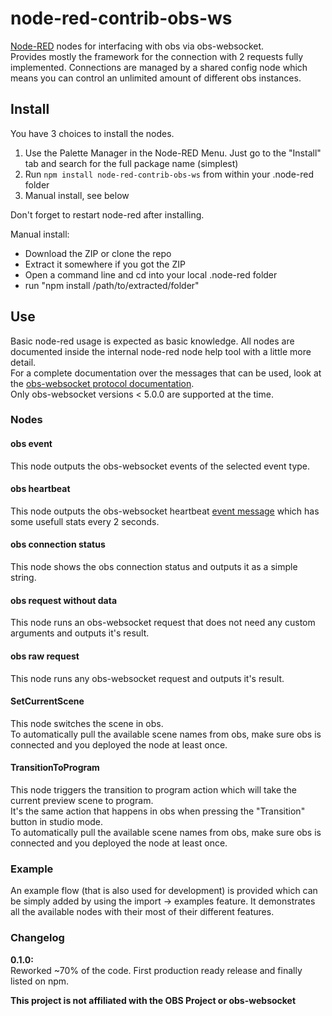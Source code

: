 # node-red-contrib-obs-ws

[Node-RED](https://nodered.org) nodes for interfacing with obs via obs-websocket.  
Provides mostly the framework for the connection with 2 requests fully implemented. Connections are managed by a shared config node which means you can control an unlimited amount of different obs instances.

## Install
You have 3 choices to install the nodes.
1. Use the Palette Manager in the Node-RED Menu. Just go to the "Install" tab and search for the full package name (simplest)
2. Run `npm install node-red-contrib-obs-ws` from within your .node-red folder
3. Manual install, see below

Don't forget to restart node-red after installing.

Manual install:
- Download the ZIP or clone the repo
- Extract it somewhere if you got the ZIP
- Open a command line and cd into your local .node-red folder
- run "npm install /path/to/extracted/folder"

## Use
Basic node-red usage is expected as basic knowledge. All nodes are documented inside the internal node-red node help tool with a little more detail.  
For a complete documentation over the messages that can be used, look at the [obs-websocket protocol documentation](https://github.com/Palakis/obs-websocket/blob/4.x-current/docs/generated/protocol.md).  
Only obs-websocket versions < 5.0.0 are supported at the time.

### Nodes

#### obs event
This node outputs the obs-websocket events of the selected event type.

#### obs heartbeat
This node outputs the obs-websocket heartbeat [event message](https://github.com/Palakis/obs-websocket/blob/4.x-current/docs/generated/protocol.md#heartbeat) which has some usefull stats every 2 seconds.

#### obs connection status
This node shows the obs connection status and outputs it as a simple string.

#### obs request without data
This node runs an obs-websocket request that does not need any custom arguments and outputs it's result.

#### obs raw request
This node runs any obs-websocket request and outputs it's result.

#### SetCurrentScene
This node switches the scene in obs.  
To automatically pull the available scene names from obs, make sure obs is connected and you deployed the node at least once.

#### TransitionToProgram
This node triggers the transition to program action which will take the current preview scene to program.  
It's the same action that happens in obs when pressing the "Transition" button in studio mode.  
To automatically pull the available scene names from obs, make sure obs is connected and you deployed the node at least once.

### Example
An example flow (that is also used for development) is provided which can be simply added by using the import -> examples feature. It demonstrates all the available nodes with their most of their different features.

### Changelog

**0.1.0:**  
Reworked ~70% of the code. First production ready release and finally listed on npm.

**This project is not affiliated with the OBS Project or obs-websocket**